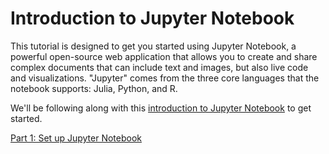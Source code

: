 # Introduction to Jupyter Notebook

This tutorial is designed to get you started using Jupyter Notebook, a powerful open-source web application that allows you to create and share complex documents that can include text and images, but also live code and visualizations. "Jupyter" comes from the three core languages that the notebook supports: Julia, Python, and R. 

We'll be following along with this [introduction to Jupyter Notebook](https://realpython.com/jupyter-notebook-introduction/) to get started.

[Part 1: Set up Jupyter Notebook](https://github.com/kfitz/introduction-to-jupyter-notebook/blob/master/set-up-jupyter-notebook.md)

